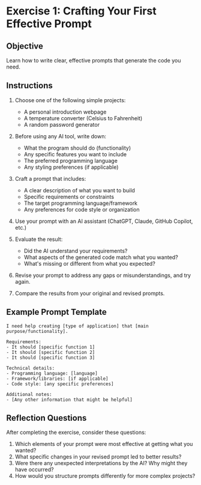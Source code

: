 # Exercise 1: Crafting Your First Effective Prompt

## Objective
Learn how to write clear, effective prompts that generate the code you need.

## Instructions

1. Choose one of the following simple projects:
   - A personal introduction webpage
   - A temperature converter (Celsius to Fahrenheit)
   - A random password generator

2. Before using any AI tool, write down:
   - What the program should do (functionality)
   - Any specific features you want to include
   - The preferred programming language
   - Any styling preferences (if applicable)

3. Craft a prompt that includes:
   - A clear description of what you want to build
   - Specific requirements or constraints
   - The target programming language/framework
   - Any preferences for code style or organization

4. Use your prompt with an AI assistant (ChatGPT, Claude, GitHub Copilot, etc.)

5. Evaluate the result:
   - Did the AI understand your requirements?
   - What aspects of the generated code match what you wanted?
   - What's missing or different from what you expected?

6. Revise your prompt to address any gaps or misunderstandings, and try again.

7. Compare the results from your original and revised prompts.

## Example Prompt Template

```
I need help creating [type of application] that [main purpose/functionality].

Requirements:
- It should [specific function 1]
- It should [specific function 2]
- It should [specific function 3]

Technical details:
- Programming language: [language]
- Framework/libraries: [if applicable]
- Code style: [any specific preferences]

Additional notes:
- [Any other information that might be helpful]
```

## Reflection Questions

After completing the exercise, consider these questions:

1. Which elements of your prompt were most effective at getting what you wanted?
2. What specific changes in your revised prompt led to better results?
3. Were there any unexpected interpretations by the AI? Why might they have occurred?
4. How would you structure prompts differently for more complex projects?

